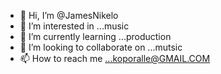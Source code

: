 - 👋 Hi, I’m @JamesNikelo
- 👀 I’m interested in ...music
- 🌱 I’m currently learning ...production
- 💞️ I’m looking to collaborate on ...mutsic 
- 📫 How to reach me ...koporalle@GMAIL.COM

<!---
JamesNikelo/JamesNikelo is a ✨ special ✨ repository because its `README.md` (this file) appears on your GitHub profile.
You can click the Preview link to take a look at your changes.
--->
